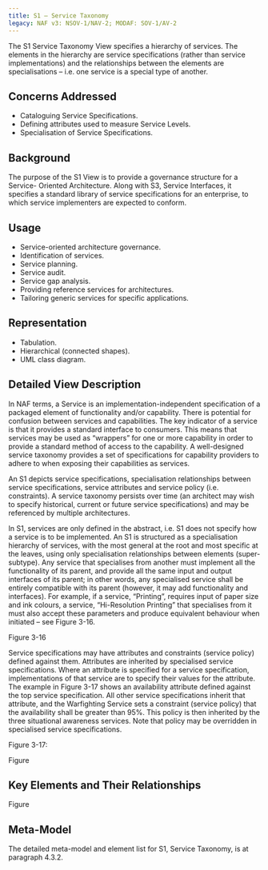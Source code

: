 ```yaml
---
title: S1 – Service Taxonomy
legacy: NAF v3: NSOV-1/NAV-2; MODAF: SOV-1/AV-2
---
```


The S1 Service Taxonomy View specifies a hierarchy of services. The elements in
the hierarchy are service specifications (rather than service implementations) and the
relationships between the elements are specialisations – i.e. one service is a special
type of another.

## Concerns Addressed

* Cataloguing Service Specifications.
* Defining attributes used to measure Service Levels.
* Specialisation of Service Specifications.

## Background

The purpose of the S1 View is to provide a governance structure for a Service-
Oriented Architecture. Along with S3, Service Interfaces, it specifies a standard
library of service specifications for an enterprise, to which service implementers are
expected to conform.

## Usage

* Service-oriented architecture governance.
* Identification of services.
* Service planning.
* Service audit.
* Service gap analysis.
* Providing reference services for architectures.
* Tailoring generic services for specific applications.

## Representation

* Tabulation.
* Hierarchical (connected shapes).
* UML class diagram.

## Detailed View Description

In NAF terms, a Service is an implementation-independent specification of a
packaged element of functionality and/or capability. There is potential for confusion
between services and capabilities. The key indicator of a service is that it provides a
standard interface to consumers. This means that services may be used as
“wrappers” for one or more capability in order to provide a standard method of
access to the capability. A well-designed service taxonomy provides a set of
specifications for capability providers to adhere to when exposing their capabilities as
services.

An S1 depicts service specifications, specialisation relationships between service
specifications, service attributes and service policy (i.e. constraints). A service
taxonomy persists over time (an architect may wish to specify historical, current or
future service specifications) and may be referenced by multiple architectures.

In S1, services are only defined in the abstract, i.e. S1 does not specify how a
service is to be implemented. An S1 is structured as a specialisation hierarchy of
services, with the most general at the root and most specific at the leaves, using only
specialisation relationships between elements (super-subtype). Any service that
specialises from another must implement all the functionality of its parent, and
provide all the same input and output interfaces of its parent; in other words, any
specialised service shall be entirely compatible with its parent (however, it may add
functionality and interfaces). For example, if a service, “Printing”, requires input of
paper size and ink colours, a service, “Hi-Resolution Printing” that specialises from it
must also accept these parameters and produce equivalent behaviour when initiated
– see Figure 3-16.

Figure 3-16

Service specifications may have attributes and constraints (service policy) defined
against them. Attributes are inherited by specialised service specifications. Where
an attribute is specified for a service specification, implementations of that service
are to specify their values for the attribute. The example in Figure 3-17 shows an
availability attribute defined against the top service specification. All other service
specifications inherit that attribute, and the Warfighting Service sets a constraint
(service policy) that the availability shall be greater than 95%. This policy is then
inherited by the three situational awareness services. Note that policy may be
overridden in specialised service specifications.

Figure 3-17:

Figure

## Key Elements and Their Relationships

Figure

## Meta-Model

The detailed meta-model and element list for S1, Service Taxonomy, is at paragraph
4.3.2.
